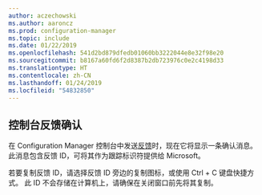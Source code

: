 ```yaml
---
author: aczechowski
ms.author: aaroncz
ms.prod: configuration-manager
ms.topic: include
ms.date: 01/22/2019
ms.openlocfilehash: 541d2bd879dfedb01060bb3222044e8e32f98e20
ms.sourcegitcommit: b8167a60fd6f2d8387b2db723976c0e2c4198d33
ms.translationtype: HT
ms.contentlocale: zh-CN
ms.lasthandoff: 01/24/2019
ms.locfileid: "54832850"
---
```

## <a name="bkmk_feedback"></a>控制台反馈确认
<!--3556010-->

在 Configuration Manager 控制台中发送[反馈](/sccm/core/understand/find-help#product-feedback)时，现在它将显示一条确认消息。 此消息包含反馈 ID，可将其作为跟踪标识符提供给 Microsoft。 

若要复制反馈 ID，请选择反馈 ID 旁边的复制图标，或使用 Ctrl + C 键盘快捷方式。 此 ID 不会存储在计算机上，请确保在关闭窗口前先将其复制。 

